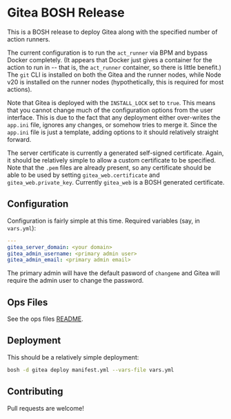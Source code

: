 # Gitea BOSH Release

This is a BOSH release to deploy Gitea along with the specified number of action runners. 

The current configuration is to run the `act_runner` via BPM and bypass Docker completely. (It appears that Docker just gives a container for the action to run in -- that is, the `act_runner` container, so there is little benefit.) The `git` CLI is installed on both the Gitea and the runner nodes, while Node v20 is installed on the runner nodes (hypothetically, this is required for most actions).

Note that Gitea is deployed with the `INSTALL_LOCK` set to `true`. This means that you cannot change much of the configuration options from the user interface. This is due to the fact that any deployment either over-writes the `app.ini` file, ignores any changes, or somehow tries to merge it. Since the `app.ini` file is just a template, adding options to it should relatively straight forward.

The server certificate is currently a generated self-signed certificate. Again, it should be relatively simple to allow a custom certificate to be specified. Note that the `.pem` files are already present, so any certificate should be able to be used by setting `gitea_web.certificate` and `gitea_web.private_key`. Currently `gitea_web` is a BOSH generated certificate.

## Configuration

Configuration is fairly simple at this time. Required variables (say, in `vars.yml`):

```yaml
---
gitea_server_domain: <your domain>
gitea_admin_username: <primary admin user>
gitea_admin_email: <primary admin email>
```

The primary admin will have the default pasword of `changeme` and Gitea will require the admin user to change the password.

## Ops Files

See the ops files [README](ops/README.md).

## Deployment

This should be a relatively simple deployment:

```bash
bosh -d gitea deploy manifest.yml --vars-file vars.yml
```

## Contributing

Pull requests are welcome!

